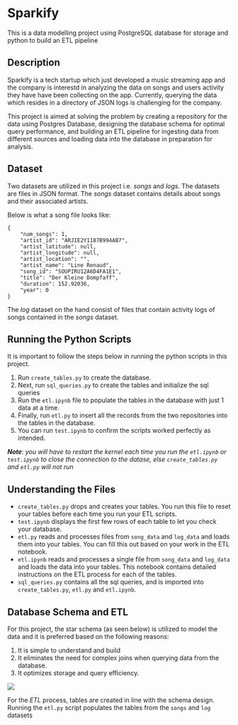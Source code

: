 # **Sparkify**
This is a data modelling project using PostgreSQL database for storage and python to build an ETL pipeline
## **Description**
Sparkify is a tech startup which just developed a music streaming app and the company is interestd in analyzing the data on songs and users activity they have have been collecting on the app. Currently, querying the data which resides in a directory of JSON logs is challenging for the company. 

This project is aimed at solving the problem by creating a repository for the data using Postgres Database, designing the database schema for optimal query performance, and building an ETL pipeline for ingesting data from different sources and loading data into the database in preparation for analysis.

## **Dataset**
Two datasets are utilized in this project i.e. *songs* and *logs*. The datasets are files in JSON format. The *songs* dataset contains details about songs and their associated artists. 

Below is what a song file looks like:
```
{
    "num_songs": 1, 
    "artist_id": "ARJIE2Y1187B994AB7", 
    "artist_latitude": null, 
    "artist_longitude": null, 
    "artist_location": "", 
    "artist_name": "Line Renaud", 
    "song_id": "SOUPIRU12A6D4FA1E1", 
    "title": "Der Kleine Dompfaff", 
    "duration": 152.92036, 
    "year": 0
}
```
The *log* dataset on the hand consist of files that contain activity logs of songs contained in the *songs* dataset.

## **Running the Python Scripts**
It is important to follow the steps below in running the python scripts in this project.

1. Run  ```create_tables.py``` to create the database.
2. Next, run ```sql_queries.py``` to create the tables and initialize the sql queries
3. Run the ```etl.ipynb``` file to populate the tables in the database with just 1 data at a time.
4. Finally, run ```etl.py``` to insert all the records from the two repositories into the tables in the database.
5. You can run ```test.ipynb``` to confirm the scripts worked perfectly as intended.

***Note***: *you will have to restart the kernel each time you run the ```etl.ipynb``` or  ```test.ipynb``` to close the connection to the datase, else ```create_tables.py``` and ```etl.py``` will not run*

## **Understanding the Files**

* ```create_tables.py``` drops and creates your tables. You run this file to reset your tables before each time you run your ETL scripts.
* ```test.ipynb``` displays the first few rows of each table to let you check your database.
* ```etl.py``` reads and processes files from ```song_data``` and ```log_data``` and loads them into your tables. You can fill this out based on your work in the ETL notebook.
* ```etl.ipynb``` reads and processes a single file from ```song_data``` and ```log_data``` and loads the data into your tables. This notebook contains detailed instructions on the ETL process for each of the tables.
* ```sql_queries.py``` contains all the sql queries, and is imported into ```create_tables.py```, ```etl.py``` and ```etl.ipynb```.

## **Database Schema and ETL**
For this project, the star schema (as seen below) is utilized to model the data and it is preferred based on the following reasons:

1. It is simple to understand and build
2. It eliminates the need for complex joins when querying data from the database.
3. It optimizes storage and query efficiency.

![](Capture.PNG)

For the *ETL* process, tables are created in line with the schema design. Running the ```etl.py``` script populates the tables from the ```songs``` and ```log``` datasets

